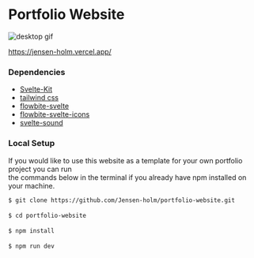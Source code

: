 # Portfolio Website

![desktop gif]("https://github.com/Jensen-holm/portfolio-website/blob/main/static/desktop.gif")

https://jensen-holm.vercel.app/

### Dependencies

- [Svelte-Kit]("https://kit.svelte.dev/")
- [tailwind css]("https://tailwindcss.com/")
- [flowbite-svelte]("https://flowbite-svelte.com/")
- [flowbite-svelte-icons]("https://flowbite-svelte.com/docs/extend/icons")
- [svelte-sound]("https://github.com/Rajaniraiyn/svelte-sound")

### Local Setup

If you would like to use this website as a template for your own portfolio project you can run <br>
the commands below in the terminal if you already have npm installed on your machine.

`$ git clone https://github.com/Jensen-holm/portfolio-website.git` <br>
<br>
`$ cd portfolio-website` <br>
<br>
`$ npm install`<br>
<br>
`$ npm run dev`
<br>
